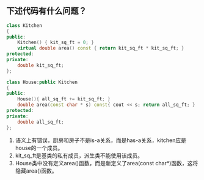 ## 下述代码有什么问题？

```cpp
class Kitchen
{
public:
    Kitchen() { kit_sq_ft = 0; }
    virtual double area() const { return kit_sq_ft * kit_sq_ft; }
protected:
private:
    double kit_sq_ft;
};

class House:public Kitchen
{
public:
    House(){ all_sq_ft += kit_sq_ft; }
    double area(const char * s) const{ cout << s; return all_sq_ft; }
protected:
private:
    double all_sq_ft;
};
```

1. 语义上有错误，厨房和房子不是is-a关系，而是has-a关系，kitchen应是house的一个成员。
2. kit_sq_ft是基类的私有成员，派生类不能使用该成员。
3. House类中没有定义area()函数，而是新定义了area(const char*)函数，这将隐藏area()函数。